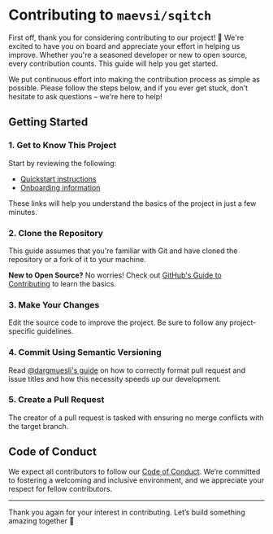 # Contributing to `maevsi/sqitch`

First off, thank you for considering contributing to our project! 🎉
We're excited to have you on board and appreciate your effort in helping us improve.
Whether you're a seasoned developer or new to open source, every contribution counts.
This guide will help you get started.

We put continuous effort into making the contribution process as simple as possible.
Please follow the steps below, and if you ever get stuck, don’t hesitate to ask questions – we're here to help!

## Getting Started

### 1. Get to Know This Project

Start by reviewing the following:

- [Quickstart instructions](README.md#quickstart)
- [Onboarding information](README.md#documentation)

These links will help you understand the basics of the project in just a few minutes.

### 2. Clone the Repository

This guide assumes that you're familiar with Git and have cloned the repository or a fork of it to your machine.

**New to Open Source?**
No worries!
Check out [GitHub's Guide to Contributing](https://docs.github.com/en/get-started/quickstart/contributing-to-projects) to learn the basics.

### 3. Make Your Changes

Edit the source code to improve the project.
Be sure to follow any project-specific guidelines.

### 4. Commit Using Semantic Versioning

Read [@dargmuesli's guide](https://gist.github.com/dargmuesli/430b7d902a22df02d88d1969a22a81b5#file-semantic-versioning-md) on how to correctly format pull request and issue titles and how this necessity speeds up our development.

### 5. Create a Pull Request

<!-- TODO: move up to organization level -->

The creator of a pull request is tasked with ensuring no merge conflicts with the target branch.


## Code of Conduct

We expect all contributors to follow our [Code of Conduct](CODE_OF_CONDUCT.md). We’re committed to fostering a welcoming and inclusive environment, and we appreciate your respect for fellow contributors.

---

Thank you again for your interest in contributing. Let’s build something amazing together 🚀
